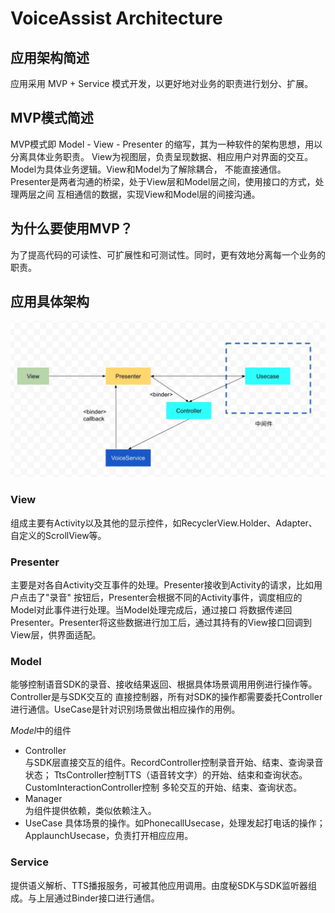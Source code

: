 # VoiceAssist Architecture

## 应用架构简述
应用采用 MVP + Service 模式开发，以更好地对业务的职责进行划分、扩展。

## MVP模式简述
MVP模式即 Model - View - Presenter 的缩写，其为一种软件的架构思想，用以分离具体业务职责。
View为视图层，负责呈现数据、相应用户对界面的交互。Model为具体业务逻辑。View和Model为了解除耦合，
不能直接通信。Presenter是两者沟通的桥梁，处于View层和Model层之间，使用接口的方式，处理两层之间
互相通信的数据，实现View和Model层的间接沟通。

## 为什么要使用MVP？
为了提高代码的可读性、可扩展性和可测试性。同时，更有效地分离每一个业务的职责。

## 应用具体架构

![Architecture diagram](img/architecture/main_architecture_diagram.png "语音助手总体架构")

### View
组成主要有Activity以及其他的显示控件，如RecyclerView.Holder、Adapter、自定义的ScrollView等。

### Presenter
主要是对各自Activity交互事件的处理。Presenter接收到Activity的请求，比如用户点击了"录音"
按钮后，Presenter会根据不同的Activity事件，调度相应的Model对此事件进行处理。当Model处理完成后，通过接口
将数据传递回Presenter。Presenter将这些数据进行加工后，通过其持有的View接口回调到View层，供界面适配。

### Model 
能够控制语音SDK的录音、接收结果返回、根据具体场景调用用例进行操作等。Controller是与SDK交互的
直接控制器，所有对SDK的操作都需要委托Controller进行通信。UseCase是针对识别场景做出相应操作的用例。

*Model*中的组件
+ Controller    
与SDK层直接交互的组件。RecordController控制录音开始、结束、查询录音状态；
TtsController控制TTS（语音转文字）的开始、结束和查询状态。CustomInteractionController控制
多轮交互的开始、结束、查询状态。
+ Manager   
为组件提供依赖，类似依赖注入。
+ UseCase
具体场景的操作。如PhonecallUsecase，处理发起打电话的操作；ApplaunchUsecase，负责打开相应应用。

### Service
提供语义解析、TTS播报服务，可被其他应用调用。由度秘SDK与SDK监听器组成。与上层通过Binder接口进行通信。






